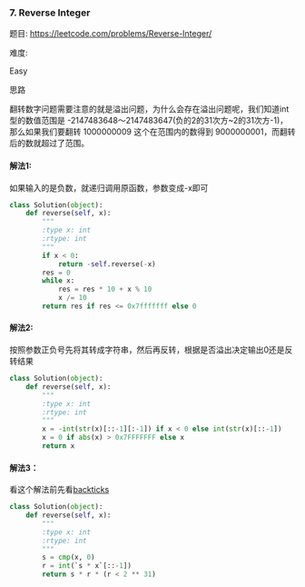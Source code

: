 ### 7. Reverse Integer

题目:
<https://leetcode.com/problems/Reverse-Integer/>


难度:

Easy


思路

翻转数字问题需要注意的就是溢出问题，为什么会存在溢出问题呢，我们知道int型的数值范围是 -2147483648～2147483647(负的2的31次方~2的31次方-1)， 那么如果我们要翻转 1000000009 这个在范围内的数得到 9000000001，而翻转后的数就超过了范围。

#### 解法1:
如果输入的是负数，就递归调用原函数，参数变成-x即可


```python
class Solution(object):
    def reverse(self, x):
        """
        :type x: int
        :rtype: int
        """
        if x < 0:
            return -self.reverse(-x)
        res = 0
        while x:
            res = res * 10 + x % 10
            x /= 10
        return res if res <= 0x7fffffff else 0
```
#### 解法2:
按照参数正负号先将其转成字符串，然后再反转，根据是否溢出决定输出0还是反转结果
```python
class Solution(object):
    def reverse(self, x):
        """
        :type x: int
        :rtype: int
        """    
        x = -int(str(x)[::-1][:-1]) if x < 0 else int(str(x)[::-1])    
        x = 0 if abs(x) > 0x7FFFFFFF else x
        return x
```
#### 解法3：
看这个解法前先看[backticks](https://docs.python.org/2.7/reference/expressions.html#string-conversions)
```python
class Solution(object):
    def reverse(self, x):
        """
        :type x: int
        :rtype: int
        """
        s = cmp(x, 0)
        r = int(`s * x`[::-1])
        return s * r * (r < 2 ** 31)
```


